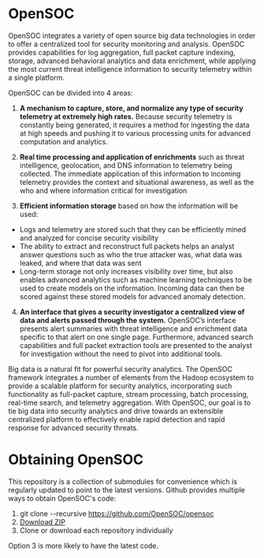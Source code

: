# OpenSOC

OpenSOC integrates a variety of open source big data technologies in order
to offer a centralized tool for security monitoring and analysis. OpenSOC
provides capabilities for log aggregation, full packet capture indexing,
storage, advanced behavioral analytics and data enrichment, while applying
the most current threat intelligence information to security telemetry
within a single platform.

OpenSOC can be divided into 4 areas:

1. **A mechanism to capture, store, and normalize any type of security
telemetry at extremely high rates.**  Because security telemetry is constantly
being generated, it requires a method for ingesting the data at high speeds 
and pushing it to various processing units for advanced computation and analytics.  

2. **Real time processing and application of enrichments** such as threat
intelligence, geolocation, and DNS information to telemetry being collected.
The immediate application of this information to incoming telemetry provides
the context and situational awareness, as well as the who and where 
information critical for investigation

3. **Efficient information storage** based on how the information will be used:

- Logs and telemetry are stored such that they can be efficiently mined and
analyzed for concise security visibility
- The ability to extract and reconstruct full packets helps an analyst answer 
questions such as who the true attacker was, what data was leaked, and where 
that data was sent
- Long-term storage not only increases visibility over time, but also enables 
advanced analytics such as machine learning techniques to be used to create 
models on the information.  Incoming data can then be scored against these 
stored models for advanced anomaly detection.  

4. **An interface that gives a security investigator a centralized view of data 
and alerts passed through the system.**  OpenSOC’s interface presents alert 
summaries with threat intelligence and enrichment data specific to that alert 
on one single page.  Furthermore, advanced search capabilities and full packet 
extraction tools are presented to the analyst for investigation without the 
need to pivot into additional tools.   

Big data is a natural fit for powerful security analytics. The OpenSOC
framework integrates a number of elements from the Hadoop ecosystem to provide
a scalable platform for security analytics, incorporating such functionality as
full-packet capture, stream processing, batch processing, real-time search, and
telemetry aggregation.  With OpenSOC, our goal is to tie big data into security
analytics and drive towards an extensible centralized platform to effectively
enable rapid detection and rapid response for advanced security threats.  

# Obtaining OpenSOC

This repository is a collection of submodules for convenience which is regularly
updated to point to the latest versions. Github provides multiple ways to obtain
OpenSOC's code:

1. git clone --recursive https://github.com/OpenSOC/opensoc
2. [Download ZIP](https://github.com/OpenSOC/opensoc/archive/master.zip)
3. Clone or download each repository individually

Option 3 is more likely to have the latest code.

